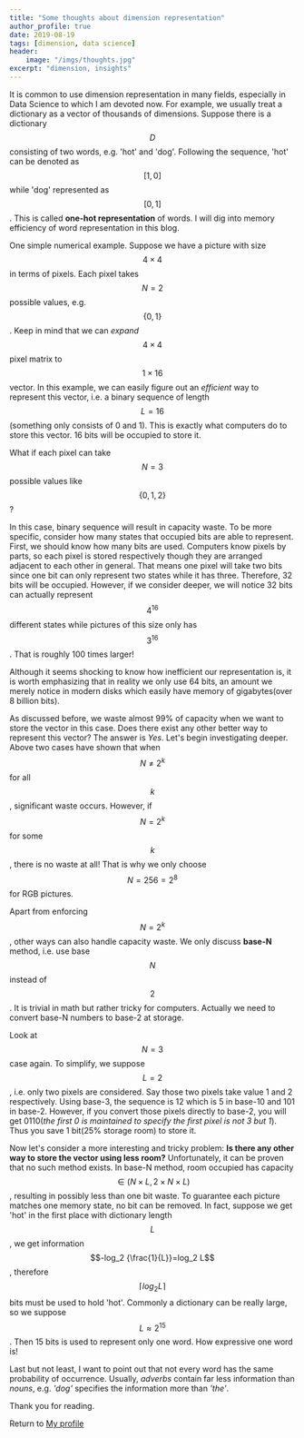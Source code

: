 ```yaml
---
title: "Some thoughts about dimension representation"
author_profile: true
date: 2019-08-19
tags: [dimension, data science]
header:
    image: "/imgs/thoughts.jpg"
excerpt: "dimension, insights"
---
```


It is common to use dimension representation in many fields, especially in Data Science to which I am devoted now. For example, we usually treat a dictionary as a vector of thousands of dimensions. Suppose there is a dictionary $$D$$ consisting of two words, e.g. 'hot' and 'dog'. Following the sequence, 'hot' can be denoted as $$[1,0]$$ while 'dog' represented as $$[0,1]$$. This is called **one-hot representation** of words. I will dig into memory efficiency of word representation in this blog.

One simple numerical example. Suppose we have a  picture with size $$4\times 4 $$ in terms of pixels. Each pixel takes $$N = 2$$ possible values, e.g. $$\{0,1\}$$. Keep in mind that we can *expand* $$4 \times 4$$ pixel matrix to $$1 \times 16$$ vector. In this example, we can easily figure out an *efficient* way to represent this vector, i.e. a binary sequence of length $$L=16$$(something only consists of 0 and 1). This is exactly what computers do to store this vector. 16 bits will be occupied to store it.

What if each pixel can take $$N=3$$ possible values like $$\{0,1,2\}$$?

In this case, binary sequence will result in capacity waste. To be more specific, consider how many states that occupied bits are able to represent. First, we should know how many bits are used. Computers know pixels by parts, so each pixel is stored respectively though they are arranged adjacent to each other in general. That means one pixel will take two bits since one bit can only represent two states while it has three. Therefore, 32 bits will be occupied. However, if we consider deeper, we will notice 32 bits can actually represent $$4^{16}$$ different states while pictures of this size only has $$3^{16}$$. That is roughly 100 times larger!

Although it seems shocking to know how inefficient our representation is, it is worth emphasizing that in reality we only use 64 bits, an amount we merely notice in modern disks which easily have memory of gigabytes(over 8 billion bits).

As discussed before, we waste almost 99% of capacity when we want to store the vector in this case. Does there exist any other better way to represent this vector? The answer is *Yes*. Let's begin investigating deeper. Above two cases have shown that when $$N\ne 2^k$$ for all $$k$$, significant waste occurs. However, if $$N=2^k$$ for some $$k$$, there is no waste at all!
That is why we only choose $$N=256=2^8$$ for RGB pictures.

Apart from enforcing $$N=2^k$$, other ways can also handle capacity waste. We only discuss **base-N** method, i.e. use base $$N$$ instead of $$2$$. It is trivial in math but rather tricky for computers. Actually we need to convert base-N numbers to base-2 at storage.

Look at $$N=3$$ case again. To simplify, we suppose $$L=2$$, i.e. only two pixels are considered. Say those two pixels take value 1 and 2 respectively. Using base-3, the sequence is 12 which is 5 in base-10 and 101 in base-2. However, if you convert those pixels directly to base-2, you will get 0110(*the first 0 is maintained to specify the first pixel is not 3 but 1*). Thus you save 1 bit(25% storage room) to store it.

Now let's consider a more interesting and tricky problem: **Is there any other way to store the vector using less room?** Unfortunately, it can be proven that no such method exists. In base-N method, room occupied has capacity $$\in (N\times L, 2\times N\times L)$$, resulting in possibly less than one bit waste. To guarantee each picture matches one memory state, no bit can be removed. In fact, suppose we get 'hot' in the first place with dictionary length $$L$$, we get information $$-log_2 {\frac{1}{L}}=log_2 L$$, therefore $$\lceil log_2 L \rceil$$ bits must be used to hold 'hot'. Commonly a dictionary can be really large, so we suppose $$L\approx 2^{15}$$. Then 15 bits is used to represent only one word. How expressive one word is!

Last but not least, I want to point out that not every word has the same probability of occurrence. Usually, *adverbs* contain far less information than *nouns*, e.g. *'dog'* specifies the information more than *'the'*.

Thank you for reading.

Return to [My profile](../README.md)

